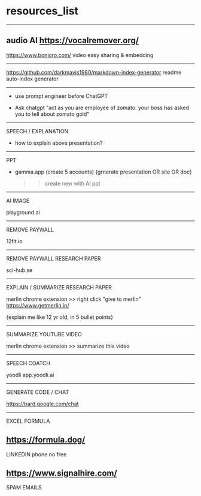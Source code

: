 # resources_list
------------------------------------------------------------

audio AI
https://vocalremover.org/
------------------------------------------------------------

https://www.bonjoro.com/
video easy sharing & embedding

------------------------------------------------------------


https://github.com/darkmavis1980/markdown-index-generator
readme auto-index generator

------------------------------------------------------------


* use prompt engineer before ChatGPT

* Ask chatgpt "act as you are employee of zomato. your boss has asked you to tell about zomato gold"
------------------------------------------------------------
SPEECH / EXPLANATION

* how to explain above presentation?
------------------------------------------------------------
PPT

* gamma.app  (create 5 accounts)   {grnerate presentation OR site OR doc}
    >> create new with AI
    >> ppt

-------------------------------------------------------------
AI IMAGE

playground.ai

-------------------------------------------------------------
REMOVE PAYWALL

12fit.io


-------------------------------------------------------------
REMOVE PAYWALL RESEARCH PAPER

sci-hub.se

-------------------------------------------------------------
EXPLAIN / SUMMARIZE RESEARCH PAPER

merlin chrome extension  >> right click "give to merlin"
https://www.getmerlin.in/

{explain me like 12 yr old, in 5 bullet points}

-------------------------------------------------------------
SUMMARIZE YOUTUBE VIDEO

merlin chrome extension >> summarize this video

-------------------------------------------------------------
SPEECH COATCH

yoodli  app.yoodli.ai

-------------------------------------------------------------
GENERATE CODE / CHAT

https://bard.google.com/chat

-------------------------------------------------------------
EXCEL FORMULA

https://formula.dog/
-------------------------------------------------------------
LINKEDIN phone no free

https://www.signalhire.com/
-------------------------------------------------------------
SPAM EMAILS
